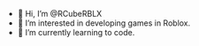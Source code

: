 - 👋 Hi, I’m @RCubeRBLX
- 👀 I’m interested in developing games in Roblox.
- 🌱 I’m currently learning to code.

<!---
RCubeRBLX/RCubeRBLX is a ✨ special ✨ repository because its `README.md` (this file) appears on your GitHub profile.
You can click the Preview link to take a look at your changes.
--->
